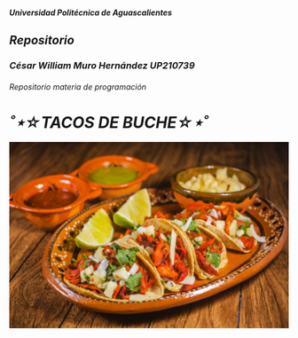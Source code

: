 ##### Universidad Politécnica de Aguascalientes
## ___Repositorio___
### ___César William Muro Hernández UP210739___
###### Repositorio materia de programación
# ___˚⋆☆TACOS DE BUCHE☆⋆˚___
![):](imagen/shutterstock_1022498464.jpg)
